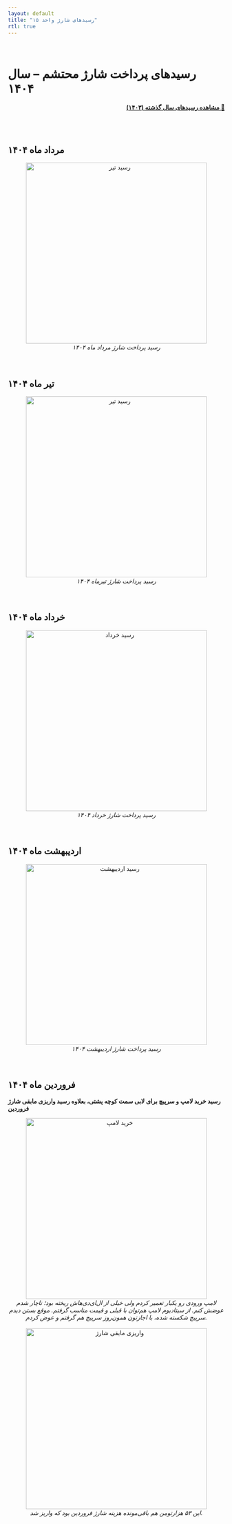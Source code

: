 ```yaml
---
layout: default
title: "رسیدهای شارژ واحد ۱۵"
rtl: true
---  
```


<br/>  

# رسیدهای پرداخت شارژ محتشم – سال ۱۴۰۴

<div dir="rtl" align="right">
<a href="./another-page.html"><strong> 💎 مشاهده رسید‌های سال گذشته (۱۴۰۳)</strong></a>
</div>  

<br/><br/>   

## مرداد ماه ۱۴۰۴

<div align="center">
  <img src="./assets/images/pay/Mordad-1404.jpg" alt="رسید تیر" width="420px"/>
  <br>
  <em>رسید پرداخت شارژ مرداد ماه ۱۴۰۴</em>
</div><br/><br/>   

## تیر ماه ۱۴۰۴

<div align="center">
  <img src="./assets/images/pay/Tir-1404.jpg" alt="رسید تیر" width="420px"/>
  <br>
  <em>رسید پرداخت شارژ تیرماه ۱۴۰۴</em>
</div><br/><br/>

## خرداد ماه ۱۴۰۴

<div align="center">
  <img src="./assets/images/pay/Khordad-1404.jpg" alt="رسید خرداد" width="420px"/>
  <br>
  <em>رسید پرداخت شارژ خرداد ۱۴۰۴</em>
</div><br/><br/>

## اردیبهشت ماه ۱۴۰۴

<div align="center">
  <img src="./assets/images/pay/Ordibehesht-1404.jpg" alt="رسید اردیبهشت" width="420px"/>
  <br>
  <em>رسید پرداخت شارژ اردیبهشت ۱۴۰۴</em>
</div><br/><br/>

## فروردین ماه ۱۴۰۴

**رسید خرید لامپ و سرپیچ برای لابی سمت کوچه پشتی، بعلاوه رسید واریزی مابقی شارژ فروردین**

<div align="center">
  <img src="./assets/images/pay/farvardin-1.jpg" alt="خرید لامپ" width="420px"/>
  <br>
  <em>لامپ ورودی رو یکبار تعمیر کردم ولی خیلی از ال‌ای‌دی‌هاش ریخته بود؛ ناچار شدم عوضش کنم. از سیتادیوم لامپ هم‌توان با قبلی و قیمت مناسب گرفتم. موقع بستن دیدم سرپیچ شکسته شده، با اجازتون همون‌روز سرپیچ هم گرفتم و عوض کردم.</em>
</div><br/>

<div align="center">
  <img src="./assets/images/pay/farvardin-2.jpg" alt="واریزی مابقی شارژ" width="420px"/>
  <br>
  <em>این ۵۳ هزارتومن هم باقی‌مونده هزینه شارژ فروردین بود که واریز شد.</em>
</div>
